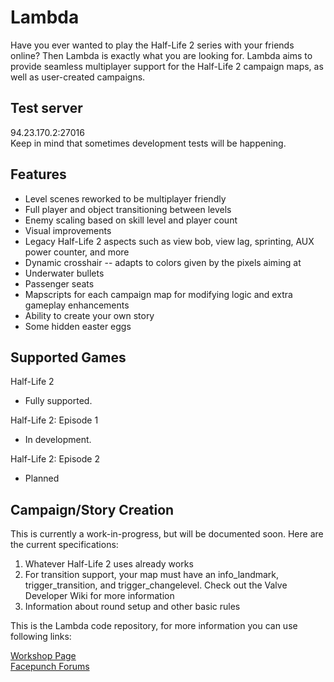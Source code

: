 # Lambda

Have you ever wanted to play the Half-Life 2 series with your friends online? Then Lambda is exactly what you are looking for. Lambda aims to provide seamless multiplayer support for the Half-Life 2 campaign maps, as well as user-created campaigns.

## Test server
94.23.170.2:27016  
Keep in mind that sometimes development tests will be happening.

## Features
- Level scenes reworked to be multiplayer friendly
- Full player and object transitioning between levels
- Enemy scaling based on skill level and player count
- Visual improvements
- Legacy Half-Life 2 aspects such as view bob, view lag, sprinting, AUX power counter, and more
- Dynamic crosshair -- adapts to colors given by the pixels aiming at
- Underwater bullets
- Passenger seats
- Mapscripts for each campaign map for modifying logic and extra gameplay enhancements
- Ability to create your own story
- Some hidden easter eggs

## Supported Games

Half-Life 2
- Fully supported.

Half-Life 2: Episode 1
- In development.

Half-Life 2: Episode 2
- Planned 

## Campaign/Story Creation
This is currently a work-in-progress, but will be documented soon. Here are the current specifications:
1. Whatever Half-Life 2 uses already works
2. For transition support, your map must have an info_landmark, trigger_transition, and trigger_changelevel. Check out the Valve Developer Wiki for more information
3. Information about round setup and other basic rules


This is the Lambda code repository, for more information you can use following links:

[Workshop Page](http://steamcommunity.com/sharedfiles/filedetails/?id=780244493)  
[Facepunch Forums](https://facepunch.com/showthread.php?t=1537742)  
